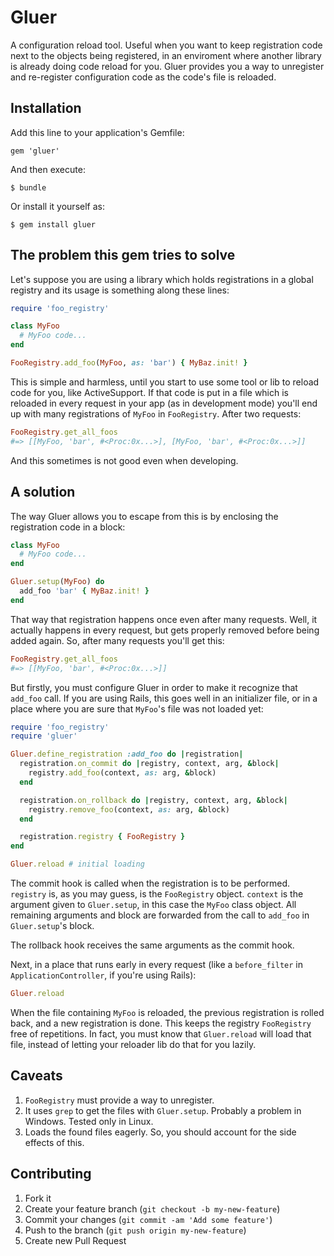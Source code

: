 # Gluer

A configuration reload tool.  Useful when you want to keep registration code
next to the objects being registered, in an enviroment where another library is
already doing code reload for you.  Gluer provides you a way to unregister and
re-register configuration code as the code's file is reloaded.

## Installation

Add this line to your application's Gemfile:

    gem 'gluer'

And then execute:

    $ bundle

Or install it yourself as:

    $ gem install gluer

## The problem this gem tries to solve

Let's suppose you are using a library which holds registrations in a global
registry and its usage is something along these lines:

```ruby
require 'foo_registry'

class MyFoo
  # MyFoo code...
end

FooRegistry.add_foo(MyFoo, as: 'bar') { MyBaz.init! }
```

This is simple and harmless, until you start to use some tool or lib to reload
code for you, like ActiveSupport.  If that code is put in a file which is
reloaded in every request in your app (as in development mode) you'll end up
with many registrations of `MyFoo` in `FooRegistry`.  After two requests:

```ruby
FooRegistry.get_all_foos
#=> [[MyFoo, 'bar', #<Proc:0x...>], [MyFoo, 'bar', #<Proc:0x...>]]
```

And this sometimes is not good even when developing.

## A solution

The way Gluer allows you to escape from this is by enclosing the registration
code in a block:

```ruby
class MyFoo
  # MyFoo code...
end

Gluer.setup(MyFoo) do
  add_foo 'bar' { MyBaz.init! }
end
```

That way that registration happens once even after many requests.  Well, it
actually happens in every request, but gets properly removed before being
added again.  So, after many requests you'll get this:

```ruby
FooRegistry.get_all_foos
#=> [[MyFoo, 'bar', #<Proc:0x...>]]
```

But firstly, you must configure Gluer in order to make it recognize that
``add_foo`` call.  If you are using Rails, this goes well in an initializer
file, or in a place where you are sure that `MyFoo`'s file was not loaded yet:

```ruby
require 'foo_registry'
require 'gluer'

Gluer.define_registration :add_foo do |registration|
  registration.on_commit do |registry, context, arg, &block|
    registry.add_foo(context, as: arg, &block)
  end

  registration.on_rollback do |registry, context, arg, &block|
    registry.remove_foo(context, as: arg, &block)
  end

  registration.registry { FooRegistry }
end

Gluer.reload # initial loading
```

The commit hook is called when the registration is to be performed.  `registry`
is, as you may guess, is the `FooRegistry` object.  `context` is the argument
given to `Gluer.setup`, in this case the `MyFoo` class object.  All remaining
arguments and block are forwarded from the call to ``add_foo`` in
`Gluer.setup`'s block.

The rollback hook receives the same arguments as the commit hook.

Next, in a place that runs early in every request (like a ``before_filter`` in
`ApplicationController`, if you're using Rails):

```ruby
Gluer.reload
```

When the file containing `MyFoo` is reloaded, the previous registration is
rolled back, and a new registration is done.  This keeps the registry
`FooRegistry` free of repetitions.  In fact, you must know that `Gluer.reload`
will load that file, instead of letting your reloader lib do that for you
lazily.

## Caveats

1. `FooRegistry` must provide a way to unregister.
2. It uses `grep` to get the files with `Gluer.setup`. Probably a problem in
   Windows. Tested only in Linux.
3. Loads the found files eagerly. So, you should account for the side effects
   of this.

## Contributing

1. Fork it
2. Create your feature branch (`git checkout -b my-new-feature`)
3. Commit your changes (`git commit -am 'Add some feature'`)
4. Push to the branch (`git push origin my-new-feature`)
5. Create new Pull Request
